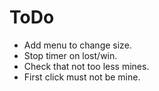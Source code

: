 # ToDo

- Add menu to change size.
- Stop timer on lost/win.
- Check that not too less mines.
- First click must not be mine.